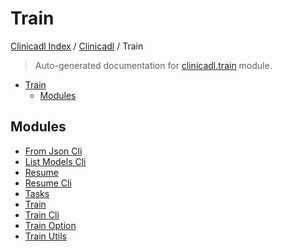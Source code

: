 # Train

[Clinicadl Index](../../README.md#clinicadl-index) /
[Clinicadl](../index.md#clinicadl) /
Train

> Auto-generated documentation for [clinicadl.train](../../../clinicadl/train/__init__.py) module.

- [Train](#train)
  - [Modules](#modules)

## Modules

- [From Json Cli](./from_json_cli.md)
- [List Models Cli](./list_models_cli.md)
- [Resume](./resume.md)
- [Resume Cli](./resume_cli.md)
- [Tasks](tasks/index.md)
- [Train](./train.md)
- [Train Cli](./train_cli.md)
- [Train Option](./train_option.md)
- [Train Utils](./train_utils.md)